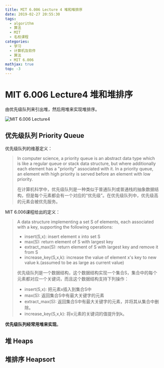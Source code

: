 ```yaml
---
title: MIT 6.006 Lecture 4 堆和堆排序
date: 2019-02-27 20:55:30
tags:
  - algorithm
  - 算法
  - MIT
  - 名校课程
categories:
  - 学习
  - 计算机及软件
  - 算法
  - MIT 6.006
mathjax: true
top: -3
---
```


# MIT 6.006 Lecture4 堆和堆排序

由优先级队列来引出堆，然后用堆来实现堆排序。

![MIT 6.006 Lecture4](https://my-blog-1256501598.cos.ap-beijing.myqcloud.com/github-page/learn/CS/algorithm/MIT-6-006/MIT_6_006_lecture_4_a.png)

<!--more-->

## 优先级队列 Priority Queue

优先级队列的维基定义：

> In computer science, a priority queue is an abstract data type which is like a regular queue or stack data structure, but where additionally each element has a "priority" associated with it. In a priority queue, an element with high priority is served before an element with low priority. 
>
> 在计算机科学中，优先级队列是一种类似于普通队列或普通栈的抽象数据结构，但是每个元素都会有一个对应的“优先级”。在优先级队列中，优先级高的元素会被优先服务。

MIT 6.006课程给出的定义：

> A data structure implementing a set S of elements, each associated with a key, supporting the following operations:
>
> * insert(S,x): insert element x into set S
> * max(S): return element of S with largest key
> * extract_max(S): return element of S with largest key and remove it from S
> * increase_key(S,x,k): increase the value of element x's key to new value k.(assumed to be as large as current value)
>
> 优先级队列是一个数据结构，这个数据结构实现一个集合S，集合中的每个元素都对应一个关键词，而且这个数据结构支持下列操作：
>
> * insert(S,x): 把元素x插入到集合S中
> * max(S): 返回集合S中有最大关键字的元素
> * extract_max(S): 返回集合S中有最大关键字的元素，并将其从集合中删除。
> * increase_key(S,x,k): 将x元素的关键词的值提升到k。

**优先级队列经常用堆来实现**。

## 堆 Heaps

## 堆排序 Heapsort